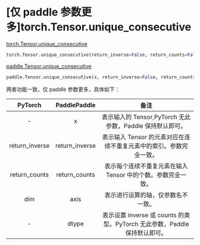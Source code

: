 # [仅 paddle 参数更多]torch.Tensor.unique_consecutive

[torch.Tensor.unique_consecutive](https://pytorch.org/docs/1.13/generated/torch.Tensor.unique_consecutive.html#torch.Tensor.unique_consecutive)

```python
torch.Tensor.unique_consecutive(return_inverse=False, return_counts=False, dim=None)
```

[paddle.Tensor.unique_consecutive]()

```python
paddle.Tensor.unique_consecutive(x, return_inverse=False, return_counts=False, axis=None, dtype='int64', name=None)
```

两者功能一致，仅 paddle 参数更多，具体如下：

|    PyTorch     |  PaddlePaddle  |                             备注                             |
| :------------: | :------------: | :----------------------------------------------------------: |
|       -        |       x        |   表示输入的 Tensor,PyTorch 无此参数，Paddle 保持默认即可。   |
| return_inverse | return_inverse | 表示输入 Tensor 的元素对应在连续不重复元素中的索引。参数完全一致。 |
| return_counts  | return_counts  | 表示每个连续不重复元素在输入 Tensor 中的个数。参数完全一致。 |
|      dim       |      axis      |              表示进行运算的轴，仅参数名不一致。              |
|       -        |     dtype      | 表示设置 inverse 或 counts 的类型。PyTorch 无此参数，Paddle 保持默认即可。 |
